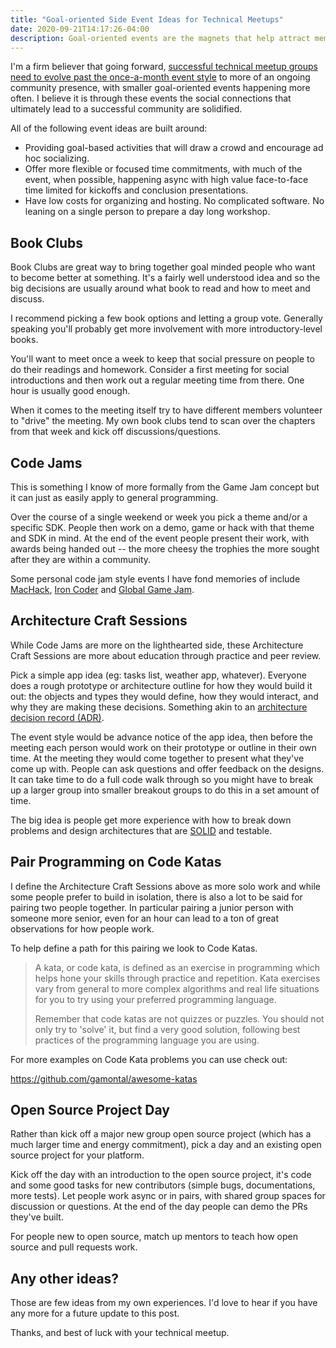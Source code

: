 ```yaml
---
title: "Goal-oriented Side Event Ideas for Technical Meetups"
date: 2020-09-21T14:17:26-04:00
description: Goal-oriented events are the magnets that help attract members. Social bonds and community come through these events.
---
```


I'm a firm believer that going forward, [successful technical meetup groups need to evolve past the once-a-month event style](/blog/evolve-or-die-its-time-to-rethink-meetup-groups/) to more of an ongoing community presence, with smaller goal-oriented events happening more often. I believe it is through these events the social connections that ultimately lead to a successful community are solidified.

All of the following event ideas are built around:

* Providing goal-based activities that will draw a crowd and encourage ad hoc socializing.
* Offer more flexible or focused time commitments, with much of the event, when possible, happening async with high value face-to-face time limited for kickoffs and conclusion presentations.
* Have low costs for organizing and hosting. No complicated software. No leaning on a single person to prepare a day long workshop.

## Book Clubs

Book Clubs are great way to bring together goal minded people who want to become better at something. It's a fairly well understood idea and so the big decisions are usually around what book to read and how to meet and discuss.

I recommend picking a few book options and letting a group vote. Generally speaking you'll probably get more involvement with more introductory-level books. 

You'll want to meet once a week to keep that social pressure on people to do their readings and homework. Consider a first meeting for social introductions and then work out a regular meeting time from there. One hour is usually good enough. 

When it comes to the meeting itself try to have different members volunteer to "drive" the meeting. My own book clubs tend to scan over the chapters from that week and kick off discussions/questions.

## Code Jams 

This is something I know of more formally from the Game Jam concept but it can just as easily apply to general programming. 

Over the course of a single weekend or week you pick a theme and/or a specific SDK. People then work on a demo, game or hack with that theme and SDK in mind. At the end of the event people present their work, with awards being handed out -- the more cheesy the trophies the more sought after they are within a community.

Some personal code jam style events I have fond memories of include [MacHack](https://en.wikipedia.org/wiki/MacHack), [Iron Coder](https://arstechnica.com/gadgets/2006/10/5786/) and [Global Game Jam](https://globalgamejam.org/).

## Architecture Craft Sessions

While Code Jams are more on the lighthearted side, these Architecture Craft Sessions are more about education through practice and peer review.

Pick a simple app idea (eg: tasks list, weather app, whatever). Everyone does a rough prototype or architecture outline for how they would build it out: the objects and types they would define, how they would interact, and why they are making these decisions. Something akin to an [architecture decision record (ADR)](https://github.com/joelparkerhenderson/architecture_decision_record).

The event style would be advance notice of the app idea, then before the meeting each person would work on their prototype or outline in their own time. At the meeting they would come together to present what they've come up with. People can ask questions and offer feedback on the designs. It can take time to do a full code walk through so you might have to break up a larger group into smaller breakout groups to do this in a set amount of time.

The big idea is people get more experience with how to break down problems and design architectures that are [SOLID](https://en.wikipedia.org/wiki/SOLID) and testable.

## Pair Programming on Code Katas

I define the Architecture Craft Sessions above as more solo work and while some people prefer to build in isolation, there is also a lot to be said for pairing two people together. In particular pairing a junior person with someone more senior, even for an hour can lead to a ton of great observations for how people work.

To help define a path for this pairing we look to Code Katas. 

> A kata, or code kata, is defined as an exercise in programming which helps hone your skills through practice and repetition. Kata exercises vary from general to more complex algorithms and real life situations for you to try using your preferred programming language.
> 
> Remember that code katas are not quizzes or puzzles. You should not only try to 'solve' it, but find a very good solution, following best practices of the programming language you are using.

For more examples on Code Kata problems you can use check out:

<https://github.com/gamontal/awesome-katas>

## Open Source Project Day

Rather than kick off a major new group open source project (which has a much larger time and energy commitment), pick a day and an existing open source project for your platform. 

Kick off the day with an introduction to the open source project, it's code and some good tasks for new contributors (simple bugs, documentations, more tests). Let people work async or in pairs, with shared group spaces for discussion or questions. At the end of the day people can demo the PRs they've built.

For people new to open source, match up mentors to teach how open source and pull requests work.

## Any other ideas?

Those are few ideas from my own experiences. I'd love to hear if you have any more for a future update to this post.

Thanks, and best of luck with your technical meetup.
